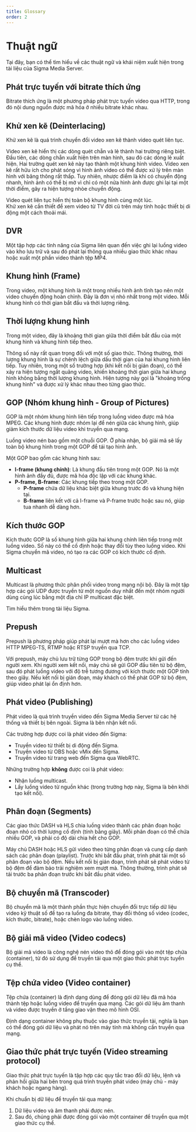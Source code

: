 ```yaml
---
title: Glossary
order: 2
---
```


# Thuật ngữ

Tại đây, bạn có thể tìm hiểu về các thuật ngữ và khái niệm xuất hiện trong tài liệu của Sigma Media Server.

## Phát trực tuyến với bitrate thích ứng

Bitrate thích ứng là một phương pháp phát trực tuyến video qua HTTP, trong đó nội dung nguồn được mã hóa ở nhiều bitrate khác nhau.

## Khử xen kẽ (Deinterlacing)

Khử xen kẽ là quá trình chuyển đổi video xen kẽ thành video quét liên tục.

Video xen kẽ hiển thị các dòng quét chẵn và lẻ thành hai trường riêng biệt. Đầu tiên, các dòng chẵn xuất hiện trên màn hình, sau đó các dòng lẻ xuất hiện. Hai trường quét xen kẽ này tạo thành một khung hình video. Video xen kẽ rất hữu ích cho phát sóng vì hình ảnh video có thể được xử lý trên màn hình với băng thông rất thấp. Tuy nhiên, nhược điểm là khi có chuyển động nhanh, hình ảnh có thể bị mờ vì chỉ có một nửa hình ảnh được ghi lại tại một thời điểm, gây ra hiện tượng nhòe chuyển động.

Video quét liên tục hiển thị toàn bộ khung hình cùng một lúc.\
Khử xen kẽ cần thiết để xem video từ TV đời cũ trên máy tính hoặc thiết bị di động một cách thoải mái.

## DVR

Một tập hợp các tính năng của Sigma liên quan đến việc ghi lại luồng video vào kho lưu trữ và sau đó phát lại thông qua nhiều giao thức khác nhau hoặc xuất một phần video thành tệp MP4.

## Khung hình (Frame)

Trong video, một khung hình là một trong nhiều hình ảnh tĩnh tạo nên một video chuyển động hoàn chỉnh. Đây là đơn vị nhỏ nhất trong một video. Mỗi khung hình có thời gian bắt đầu và thời lượng riêng.

## Thời lượng khung hình

Trong một video, đây là khoảng thời gian giữa thời điểm bắt đầu của một khung hình và khung hình tiếp theo.

Thông số này rất quan trọng đối với một số giao thức. Thông thường, thời lượng khung hình là sự chênh lệch giữa dấu thời gian của hai khung hình liên tiếp. Tuy nhiên, trong một số trường hợp (khi kết nối bị gián đoạn), có thể xảy ra hiện tượng ngắt quãng video, khiến khoảng thời gian giữa hai khung hình không bằng thời lượng khung hình. Hiện tượng này gọi là "khoảng trống khung hình" và được xử lý khác nhau theo từng giao thức.

## GOP (Nhóm khung hình - Group of Pictures)

GOP là một nhóm khung hình liên tiếp trong luồng video được mã hóa MPEG. Các khung hình được nhóm lại để nén giữa các khung hình, giúp giảm kích thước dữ liệu video khi truyền qua mạng.

Luồng video nén bao gồm một chuỗi GOP. Ở phía nhận, bộ giải mã sẽ lấy toàn bộ khung hình trong một GOP để tái tạo hình ảnh.

Một GOP bao gồm các khung hình sau:

- **I-frame (khung chính)**: Là khung đầu tiên trong một GOP. Nó là một hình ảnh đầy đủ, được mã hóa độc lập với các khung khác.
- **P-frame, B-frame**: Các khung tiếp theo trong một GOP.
  - **P-frame** chứa dữ liệu khác biệt giữa khung trước đó và khung hiện tại.
  - **B-frame** liên kết với cả I-frame và P-frame trước hoặc sau nó, giúp tua nhanh dễ dàng hơn.

## Kích thước GOP

Kích thước GOP là số khung hình giữa hai khung chính liên tiếp trong một luồng video. Số này có thể cố định hoặc thay đổi tùy theo luồng video. Khi Sigma chuyển mã video, nó tạo ra các GOP có kích thước cố định.

## Multicast

Multicast là phương thức phân phối video trong mạng nội bộ. Đây là một tập hợp các gói UDP được truyền từ một nguồn duy nhất đến một nhóm người dùng cùng lúc bằng một địa chỉ IP multicast đặc biệt.

Tìm hiểu thêm trong tài liệu Sigma.

## Prepush

Prepush là phương pháp giúp phát lại mượt mà hơn cho các luồng video HTTP MPEG-TS, RTMP hoặc RTSP truyền qua TCP.

Với prepush, máy chủ lưu trữ từng GOP trong bộ đệm trước khi gửi đến người xem. Khi người xem kết nối, máy chủ sẽ gửi GOP đầu tiên từ bộ đệm, sau đó phát luồng video với độ trễ tương đương với kích thước một GOP tính theo giây. Nếu kết nối bị gián đoạn, máy khách có thể phát GOP từ bộ đệm, giúp video phát lại ổn định hơn.

## Phát video (Publishing)

Phát video là quá trình truyền video đến Sigma Media Server từ các hệ thống và thiết bị bên ngoài. Sigma là bên nhận kết nối.

Các trường hợp được coi là phát video đến Sigma:

- Truyền video từ thiết bị di động đến Sigma.
- Truyền video từ OBS hoặc vMix đến Sigma.
- Truyền video từ trang web đến Sigma qua WebRTC.

Những trường hợp **không** được coi là phát video:

- Nhận luồng multicast.
- Lấy luồng video từ nguồn khác (trong trường hợp này, Sigma là bên khởi tạo kết nối).

## Phân đoạn (Segments)

Các giao thức DASH và HLS chia luồng video thành các phân đoạn hoặc đoạn nhỏ có thời lượng cố định (tính bằng giây). Mỗi phân đoạn có thể chứa nhiều GOP, và phải có độ dài chia hết cho GOP.

Máy chủ DASH hoặc HLS gửi video theo từng phân đoạn và cung cấp danh sách các phân đoạn (playlist). Trước khi bắt đầu phát, trình phát tải một số phân đoạn vào bộ đệm. Nếu kết nối bị gián đoạn, trình phát sẽ phát video từ bộ đệm để đảm bảo trải nghiệm xem mượt mà. Thông thường, trình phát sẽ tải trước ba phân đoạn trước khi bắt đầu phát video.

## Bộ chuyển mã (Transcoder)

Bộ chuyển mã là một thành phần thực hiện chuyển đổi trực tiếp dữ liệu video kỹ thuật số để tạo ra luồng đa bitrate, thay đổi thông số video (codec, kích thước, bitrate), hoặc chèn logo vào luồng video.

## Bộ giải mã video (Video codecs)

Bộ giải mã video là công nghệ nén video thô để đóng gói vào một tệp chứa (container), từ đó sử dụng để truyền tải qua một giao thức phát trực tuyến cụ thể.

## Tệp chứa video (Video container)

Tệp chứa (container) là định dạng dùng để đóng gói dữ liệu đã mã hóa thành tệp hoặc luồng video để truyền qua mạng. Các gói dữ liệu âm thanh và video được truyền ở tầng giao vận theo mô hình OSI.

Định dạng container không phụ thuộc vào giao thức truyền tải, nghĩa là bạn có thể đóng gói dữ liệu và phát nó trên máy tính mà không cần truyền qua mạng.

## Giao thức phát trực tuyến (Video streaming protocol)

Giao thức phát trực tuyến là tập hợp các quy tắc trao đổi dữ liệu, lệnh và phản hồi giữa hai bên trong quá trình truyền phát video (máy chủ - máy khách hoặc ngang hàng).

Khi chuẩn bị dữ liệu để truyền tải qua mạng:

1. Dữ liệu video và âm thanh phải được nén.
2. Sau đó, chúng phải được đóng gói vào một container để truyền qua một giao thức cụ thể.